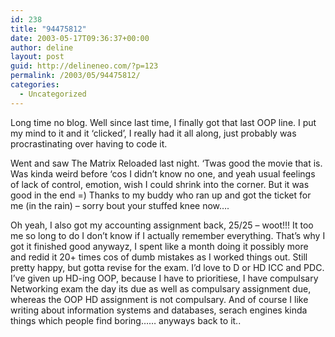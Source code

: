 ```yaml
---
id: 238
title: "94475812"
date: 2003-05-17T09:36:37+00:00
author: deline
layout: post
guid: http://delineneo.com/?p=123
permalink: /2003/05/94475812/
categories:
  - Uncategorized
---
```

Long time no blog. Well since last time, I finally got that last OOP line. I put my mind to it and it &#8216;clicked&#8217;, I really had it all along, just probably was procrastinating over having to code it.
  
Went and saw The Matrix Reloaded last night. &#8216;Twas good the movie that is. Was kinda weird before &#8216;cos I didn&#8217;t know no one, and yeah usual feelings of lack of control, emotion, wish I could shrink into the corner. But it was good in the end =) Thanks to my buddy who ran up and got the ticket for me (in the rain) &#8211; sorry bout your stuffed knee now&#8230;.
  
Oh yeah, I also got my accounting assignment back, 25/25 &#8211; woot!!! It too me so long to do I don&#8217;t know if I actually remember everything. That&#8217;s why I got it finished good anywayz, I spent like a month doing it possibly more and redid it 20+ times cos of dumb mistakes as I worked things out. Still pretty happy, but gotta revise for the exam. I&#8217;d love to D or HD ICC and PDC. I&#8217;ve given up HD-ing OOP, because I have to prioritiese, I have compulsary Networking exam the day its due as well as compulsary assignment due, whereas the OOP HD assignment is not compulsary. And of course I like writing about information systems and databases, serach engines kinda things which people find boring&#8230;&#8230; anyways back to it..